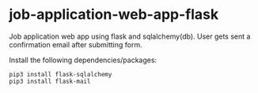 # job-application-web-app-flask
Job application web app using flask and sqlalchemy(db). User gets sent a confirmation email after submitting form.

Install the following dependencies/packages:
```
pip3 install flask-sqlalchemy
pip3 install flask-mail
```
